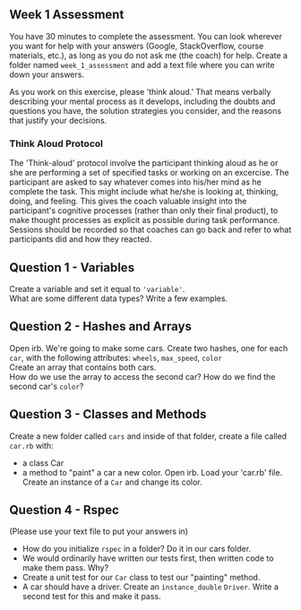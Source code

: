 ## Week 1 Assessment
You have 30 minutes to complete the assessment. You can look wherever you want for help with your answers (Google, StackOverflow, course materials, etc.), as long as you do not ask me (the coach) for help. Create a folder named `week_1_assessment` and add a text file where you can write down your answers.


As you work on this exercise, please 'think aloud.' That means verbally describing your mental process as it develops, including the doubts and questions you have, the solution strategies you consider, and the reasons that justify your decisions.

### Think Aloud Protocol

The 'Think-aloud' protocol involve the participant thinking aloud as he or she are performing a set of specified tasks or working on an excercise. The participant are asked to say whatever comes into his/her mind as he complete the task. This might include what he/she is looking at, thinking, doing, and feeling. This gives the coach valuable insight into the participant's cognitive processes (rather than only their final product), to make thought processes as explicit as possible during task performance. Sessions should be recorded so that coaches can go back and refer to what participants did and how they reacted.


## Question 1 - Variables
Create a variable and set it equal to `'variable'`.  
What are some different data types? Write a few examples.

## Question 2 - Hashes and Arrays
Open irb. We're going to make some cars.
Create two hashes, one for each `car`, with the following attributes: `wheels`, `max_speed`, `color`  
Create an array that contains both cars.  
How do we use the array to access the second car? How do we find the second car's `color`?

## Question 3 - Classes and Methods
Create a new folder called `cars` and inside of that folder, create a file called `car.rb` with:
 - a class Car
 - a method to "paint" a car a new color.
Open irb. Load your 'car.rb' file. Create an instance of a `Car` and change its color.

## Question 4 - Rspec
(Please use your text file to put your answers in)
* How do you initialize `rspec` in a folder? Do it in our cars folder.  
* We would ordinarily have written our tests first, then written code to make them pass. Why?  
* Create a unit test for our `Car` class to test our "painting" method.
* A car should have a driver. Create an `instance_double` `Driver`.  Write a second test for this and make it pass.